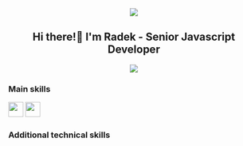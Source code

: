 <div align="center">
  <img src="https://www.radoslawkoziol.com/c36c4fec8c790374f447e979e50492ba.svg" />
  
  ## Hi there!👋 I'm Radek - Senior Javascript Developer
  
  <a href="https://www.radoslawkoziol.com" target="_blank"><img src="https://img.shields.io/badge/-PORTFOLIO-blue" /></a>
</div>


### Main skills
<div>
  <a href="https://developer.mozilla.org/en-US/docs/Web/JavaScript" target="_blank"><img width="30" src="https://upload.wikimedia.org/wikipedia/commons/thumb/9/99/Unofficial_JavaScript_logo_2.svg/1024px-Unofficial_JavaScript_logo_2.svg.png" /></a>
  <a href="https://www.typescriptlang.org/" target="_blank"><img width="30" src="https://miro.medium.com/max/816/1*TpbxEQy4ckB-g31PwUQPlg.png" /></a>
</div>




### Additional technical skills
